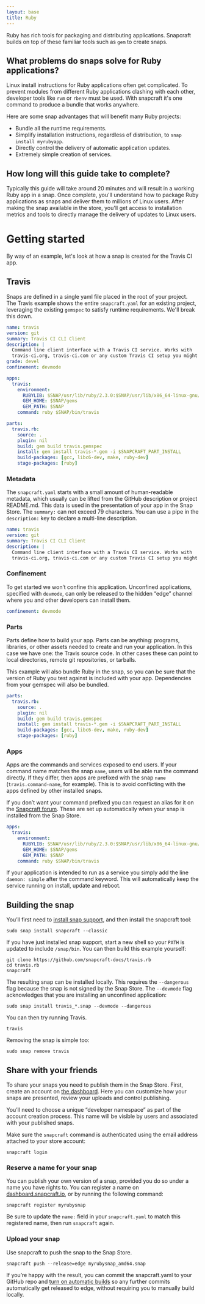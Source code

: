 ```yaml
---
layout: base
title: Ruby
---
```


Ruby has rich tools for packaging and distributing applications. Snapcraft builds on top of these familiar tools such as `gem` to create snaps.

## What problems do snaps solve for Ruby applications?

Linux install instructions for Ruby applications often get complicated. To prevent modules from different Ruby applications clashing with each other, developer tools like `rvm` or `rbenv` must be used. With snapcraft it's one command to produce a bundle that works anywhere.

Here are some snap advantages that will benefit many Ruby projects:

  * Bundle all the runtime requirements.
  * Simplify installation instructions, regardless of distribution, to `snap install myrubyapp`.
  * Directly control the delivery of automatic application updates.
  * Extremely simple creation of services.

## How long will this guide take to complete?

Typically this guide will take around 20 minutes and will result in a working Ruby app in a snap. Once complete, you'll understand how to package Ruby applications as snaps and deliver them to millions of Linux users. After making the snap available in the store, you'll get access to installation metrics and tools to directly manage the delivery of updates to Linux users. 

# Getting started

By way of an example, let's look at how a snap is created for the Travis CI app.

## Travis

Snaps are defined in a single yaml file placed in the root of your project. The Travis example shows the entire `snapcraft.yaml` for an existing project, leveraging the existing `gemspec` to satisfy runtime requirements. We'll break this down.

```yaml
name: travis
version: git
summary: Travis CI CLI Client
description: |
  Command line client interface with a Travis CI service. Works with
  travis-ci.org, travis-ci.com or any custom Travis CI setup you might have.
grade: devel
confinement: devmode

apps:
  travis:
    environment:
      RUBYLIB: $SNAP/usr/lib/ruby/2.3.0:$SNAP/usr/lib/x86_64-linux-gnu/ruby/2.3.0
      GEM_HOME: $SNAP/gems
      GEM_PATH: $SNAP
    command: ruby $SNAP/bin/travis

parts:
  travis.rb:
    source: .
    plugin: nil
    build: gem build travis.gemspec
    install: gem install travis-*.gem -i $SNAPCRAFT_PART_INSTALL
    build-packages: [gcc, libc6-dev, make, ruby-dev]
    stage-packages: [ruby]
```

### Metadata

The `snapcraft.yaml` starts with a small amount of human-readable metadata, which usually can be lifted from the GitHub description or project README.md. This data is used in the presentation of your app in the Snap Store. The `summary:` can not exceed 79 characters. You can use a pipe in the `description:` key to declare a multi-line description.

```yaml
name: travis
version: git
summary: Travis CI CLI Client
description: |
  Command line client interface with a Travis CI service. Works with
  travis-ci.org, travis-ci.com or any custom Travis CI setup you might have.
```

### Confinement

To get started we won’t confine this application. Unconfined applications, specified with `devmode`, can only be released to the hidden “edge” channel where you and other developers can install them.

```yaml
confinement: devmode
```

### Parts

Parts define how to build your app. Parts can be anything: programs, libraries, or other assets needed to create and run your application. In this case we have one: the Travis source code. In other cases these can point to local directories, remote git repositories, or tarballs.

This example will also bundle Ruby in the snap, so you can be sure that the version of Ruby you test against is included with your app. Dependencies from your gemspec will also be bundled.

```yaml
parts:
  travis.rb:
    source: .
    plugin: nil
    build: gem build travis.gemspec
    install: gem install travis-*.gem -i $SNAPCRAFT_PART_INSTALL
    build-packages: [gcc, libc6-dev, make, ruby-dev]
    stage-packages: [ruby]
```

### Apps

Apps are the commands and services exposed to end users. If your command name matches the snap `name`, users will be able run the command directly. If they differ, then apps are prefixed with the snap `name` (`travis.command-name`, for example). This is to avoid conflicting with the apps defined by other installed snaps.

If you don’t want your command prefixed you can request an alias for it on the [Snapcraft forum](https://forum.snapcraft.io/t/process-for-reviewing-aliases-auto-connections-and-track-requests/455). These are set up automatically when your snap is installed from the Snap Store.

```yaml
apps:
  travis:
    environment:
      RUBYLIB: $SNAP/usr/lib/ruby/2.3.0:$SNAP/usr/lib/x86_64-linux-gnu/ruby/2.3.0
      GEM_HOME: $SNAP/gems
      GEM_PATH: $SNAP
    command: ruby $SNAP/bin/travis
```

If your application is intended to run as a service you simply add the line `daemon: simple` after the command keyword. This will automatically keep the service running on install, update and reboot.

## Building the snap

You’ll first need to [install snap support](/core/install), and then install the snapcraft tool:
```
sudo snap install snapcraft --classic
```

If you have just installed snap support, start a new shell so your `PATH` is updated to include `/snap/bin`. You can then build this example yourself:

```
git clone https://github.com/snapcraft-docs/travis.rb
cd travis.rb
snapcraft
```

The resulting snap can be installed locally. This requires the `--dangerous` flag because the snap is not signed by the Snap Store. The `--devmode` flag acknowledges that you are installing an unconfined application:

```
sudo snap install travis_*.snap --devmode --dangerous
```

You can then try running Travis.

```
travis
```

Removing the snap is simple too:

```
sudo snap remove travis
```

## Share with your friends

To share your snaps you need to publish them in the Snap Store. First, create an account on [the dashboard](https://dashboard.snapcraft.io/dev/account/). Here you can customize how your snaps are presented, review your uploads and control publishing.

You’ll need to choose a unique “developer namespace” as part of the account creation process. This name will be visible by users and associated with your published snaps.

Make sure the `snapcraft` command is authenticated using the email address attached to your store account:

```
snapcraft login
```

### Reserve a name for your snap

You can publish your own version of a snap, provided you do so under a name you have rights to. You can register a name on [dashboard.snapcraft.io](https://dashboard.snapcraft.io/register-snap/), or by running the following command:

```
snapcraft register myrubysnap
```

Be sure to update the `name:` field in your `snapcraft.yaml` to match this registered name, then run `snapcraft` again.

### Upload your snap

Use snapcraft to push the snap to the Snap Store.

```
snapcraft push --release=edge myrubysnap_amd64.snap
```

If you’re happy with the result, you can commit the snapcraft.yaml to your GitHub repo and [turn on automatic builds](https://build.snapcraft.io) so any further commits automatically get released to edge, without requiring you to manually build locally.

<!--
## Next steps

Congratulations, you have an app in edge ready to share with other developers.

What to learn more? Continue on to learn how to get your app ready for a wider audience.
-->
